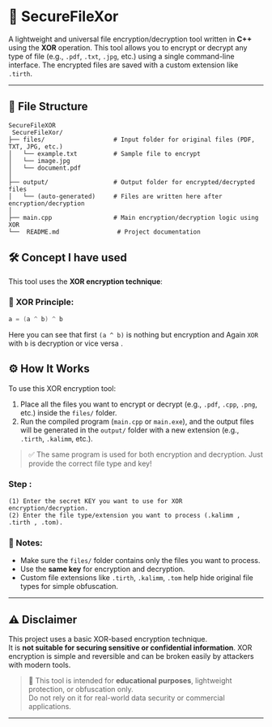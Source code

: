 # 🔐 SecureFileXor

A lightweight and universal file encryption/decryption tool written in **C++** using the **XOR** operation. This tool allows you to encrypt or decrypt any type of file (e.g., `.pdf`, `.txt`, `.jpg`, etc.) using a single command-line interface. The encrypted files are saved with a custom extension like `.tirth`.

---

## 📁 File Structure

```
SecureFileXOR
 SecureFileXor/
├── files/                   # Input folder for original files (PDF, TXT, JPG, etc.)
│   └── example.txt          # Sample file to encrypt
│   └── image.jpg
│   └── document.pdf
│
├── output/                  # Output folder for encrypted/decrypted files
│   └── (auto-generated)     # Files are written here after encryption/decryption
│
├── main.cpp                 # Main encryption/decryption logic using XOR
└──  README.md                # Project documentation
```

## 🛠 Concept I have used

This tool uses the **XOR encryption technique**:

### 🔑 XOR Principle:
```cpp
a = (a ^ b) ^ b
```
Here you can see that first `(a ^ b)` is nothing but encryption and Again `XOR` with `b` is decryption or vice versa . 


## ⚙️ How It Works

To use this XOR encryption tool:

1. Place all the files you want to encrypt or decrypt (e.g., `.pdf`, `.cpp`, `.png`, etc.) inside the `files/` folder.
2. Run the compiled program (`main.cpp` or `main.exe`), and the output files will be generated in the `output/` folder with a new extension (e.g., `.tirth`, `.kalimm`, etc.).

> ✅ The same program is used for both encryption and decryption. Just provide the correct file type and key!


### Step : 
```
(1) Enter the secret KEY you want to use for XOR encryption/decryption.
(2) Enter the file type/extension you want to process (.kalimm , .tirth , .tom). 
```

### 📌 Notes:
- Make sure the `files/` folder contains only the files you want to process.
- Use the **same key** for encryption and decryption.
- Custom file extensions like `.tirth`, `.kalimm`, `.tom` help hide original file types for simple obfuscation.

---
## ⚠️ Disclaimer

This project uses a basic XOR-based encryption technique.  
It is **not suitable for securing sensitive or confidential information**. XOR encryption is simple and reversible and can be broken easily by attackers with modern tools.  

> 🔐 This tool is intended for **educational purposes**, lightweight protection, or obfuscation only.  
> Do not rely on it for real-world data security or commercial applications.

---
